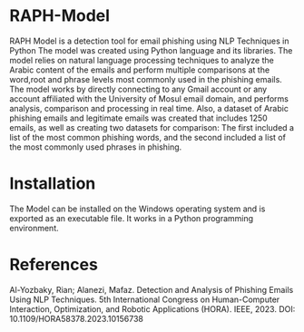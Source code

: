 # RAPH-Model
RAPH Model is a detection tool for email phishing using NLP Techniques in Python
The model was created using Python language and its libraries. 
The model relies on natural language processing techniques to analyze the Arabic content of the emails and perform multiple comparisons at the word,root and phrase levels most commonly used in the phishing emails.
The model works by directly connecting to any Gmail account or any account affiliated with the University of Mosul email domain, and performs analysis, comparison and processing in real time. 
Also, a dataset of Arabic phishing emails and legitimate emails was created that includes 1250 emails, as well as creating two datasets for comparison: 
The first included a list of the most common phishing words, and the second included a list of the most commonly used phrases in phishing.

# Installation
The Model can be installed on the Windows operating system and is exported as an executable file. It works in a Python programming environment.

# References
Al-Yozbaky, Rian; Alanezi, Mafaz. Detection and Analysis of Phishing Emails Using NLP Techniques.
5th International Congress on Human-Computer Interaction, Optimization, and Robotic Applications (HORA). IEEE, 2023. DOI: 10.1109/HORA58378.2023.10156738
